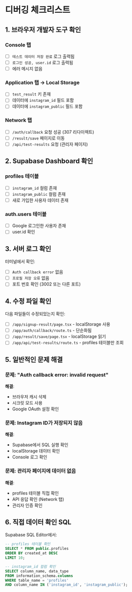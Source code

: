 # 디버깅 체크리스트

## 1. 브라우저 개발자 도구 확인

### Console 탭
- [ ] `테스트 데이터 저장 완료` 로그 출력됨
- [ ] `로그인 성공, user.id` 로그 출력됨
- [ ] 에러 메시지 없음

### Application 탭 → Local Storage
- [ ] `test_result` 키 존재
- [ ] 데이터에 `instagram_id` 필드 포함
- [ ] 데이터에 `instagram_public` 필드 포함

### Network 탭
- [ ] `/auth/callback` 요청 성공 (307 리다이렉트)
- [ ] `/result/save` 페이지로 이동
- [ ] `/api/test-results` 요청 (관리자 페이지)

## 2. Supabase Dashboard 확인

### profiles 테이블
- [ ] `instagram_id` 컬럼 존재
- [ ] `instagram_public` 컬럼 존재
- [ ] 새로 가입한 사용자 데이터 존재

### auth.users 테이블
- [ ] Google 로그인한 사용자 존재
- [ ] user.id 확인

## 3. 서버 로그 확인

터미널에서 확인:
- [ ] `Auth callback error` 없음
- [ ] `프로필 저장 오류` 없음
- [ ] 포트 번호 확인 (3002 또는 다른 포트)

## 4. 수정 파일 확인

다음 파일들이 수정되었는지 확인:
- [ ] `/app/signup-result/page.tsx` - localStorage 사용
- [ ] `/app/auth/callback/route.ts` - 단순화됨
- [ ] `/app/result/save/page.tsx` - localStorage 읽기
- [ ] `/app/api/test-results/route.ts` - profiles 테이블만 조회

## 5. 일반적인 문제 해결

### 문제: "Auth callback error: invalid request"
**해결**: 
- 브라우저 캐시 삭제
- 시크릿 모드 사용
- Google OAuth 설정 확인

### 문제: Instagram ID가 저장되지 않음
**해결**:
- Supabase에서 SQL 실행 확인
- localStorage 데이터 확인
- Console 로그 확인

### 문제: 관리자 페이지에 데이터 없음
**해결**:
- profiles 테이블 직접 확인
- API 응답 확인 (Network 탭)
- 관리자 인증 확인

## 6. 직접 데이터 확인 SQL

Supabase SQL Editor에서:

```sql
-- profiles 테이블 확인
SELECT * FROM public.profiles 
ORDER BY created_at DESC 
LIMIT 10;

-- instagram_id 컬럼 확인
SELECT column_name, data_type 
FROM information_schema.columns 
WHERE table_name = 'profiles' 
AND column_name IN ('instagram_id', 'instagram_public');
```